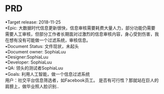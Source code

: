 # PRD



•Target release: 2018-11-25<br>
•Epic: 大数据时代信息更新很快，信息审核需要耗费大量人力，部分功能仍需要需要人工审核，但部分工作者长期面对过激烈的信息审核内容，身心受到伤害，我在想有没有可能做一个过滤系统，审核信息。<br>
•Document Status: 文件现状，未起头<br>
•Document owner: SophiaLuu<br>
•Designer:SophiaLuu<br>
•Developer: SophiaLuu<br>
•QA: 领头的测试者SophiaLuu<br>
•Goals: 利用人工智能，做一个信息过滤系统<br>
用户：社交平台信息筛选者，如Facebook员工。
是否有可行性？那就站在巨人的肩膀上，做毕业照人脸识别..
